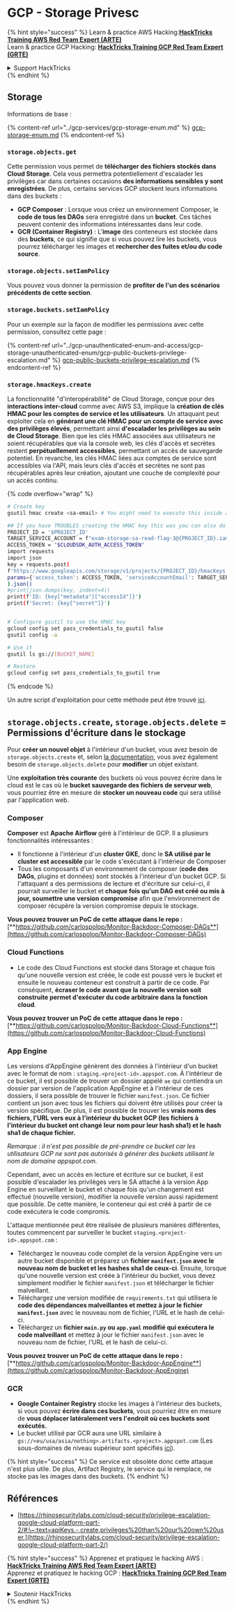 # GCP - Storage Privesc

{% hint style="success" %}
Learn & practice AWS Hacking:<img src="../../../.gitbook/assets/image (1) (1) (1).png" alt="" data-size="line">[**HackTricks Training AWS Red Team Expert (ARTE)**](https://training.hacktricks.xyz/courses/arte)<img src="../../../.gitbook/assets/image (1) (1) (1).png" alt="" data-size="line">\
Learn & practice GCP Hacking: <img src="../../../.gitbook/assets/image (2).png" alt="" data-size="line">[**HackTricks Training GCP Red Team Expert (GRTE)**<img src="../../../.gitbook/assets/image (2).png" alt="" data-size="line">](https://training.hacktricks.xyz/courses/grte)

<details>

<summary>Support HackTricks</summary>

* Check the [**subscription plans**](https://github.com/sponsors/carlospolop)!
* **Join the** 💬 [**Discord group**](https://discord.gg/hRep4RUj7f) or the [**telegram group**](https://t.me/peass) or **follow** us on **Twitter** 🐦 [**@hacktricks\_live**](https://twitter.com/hacktricks_live)**.**
* **Share hacking tricks by submitting PRs to the** [**HackTricks**](https://github.com/carlospolop/hacktricks) and [**HackTricks Cloud**](https://github.com/carlospolop/hacktricks-cloud) github repos.

</details>
{% endhint %}

## Storage

Informations de base :

{% content-ref url="../gcp-services/gcp-storage-enum.md" %}
[gcp-storage-enum.md](../gcp-services/gcp-storage-enum.md)
{% endcontent-ref %}

### `storage.objects.get`

Cette permission vous permet de **télécharger des fichiers stockés dans Cloud Storage**. Cela vous permettra potentiellement d'escalader les privilèges car dans certaines occasions **des informations sensibles y sont enregistrées**. De plus, certains services GCP stockent leurs informations dans des buckets :

* **GCP Composer** : Lorsque vous créez un environnement Composer, le **code de tous les DAGs** sera enregistré dans un **bucket**. Ces tâches peuvent contenir des informations intéressantes dans leur code.
* **GCR (Container Registry)** : L'**image** des conteneurs est stockée dans des **buckets**, ce qui signifie que si vous pouvez lire les buckets, vous pourrez télécharger les images et **rechercher des fuites et/ou du code source**.

### `storage.objects.setIamPolicy`

Vous pouvez vous donner la permission de **profiter de l'un des scénarios précédents de cette section**.

### **`storage.buckets.setIamPolicy`**

Pour un exemple sur la façon de modifier les permissions avec cette permission, consultez cette page :

{% content-ref url="../gcp-unauthenticated-enum-and-access/gcp-storage-unauthenticated-enum/gcp-public-buckets-privilege-escalation.md" %}
[gcp-public-buckets-privilege-escalation.md](../gcp-unauthenticated-enum-and-access/gcp-storage-unauthenticated-enum/gcp-public-buckets-privilege-escalation.md)
{% endcontent-ref %}

### `storage.hmacKeys.create`

La fonctionnalité "d'interopérabilité" de Cloud Storage, conçue pour des **interactions inter-cloud** comme avec AWS S3, implique la **création de clés HMAC pour les comptes de service et les utilisateurs**. Un attaquant peut exploiter cela en **générant une clé HMAC pour un compte de service avec des privilèges élevés**, permettant ainsi **d'escalader les privilèges au sein de Cloud Storage**. Bien que les clés HMAC associées aux utilisateurs ne soient récupérables que via la console web, les clés d'accès et secrètes restent **perpétuellement accessibles**, permettant un accès de sauvegarde potentiel. En revanche, les clés HMAC liées aux comptes de service sont accessibles via l'API, mais leurs clés d'accès et secrètes ne sont pas récupérables après leur création, ajoutant une couche de complexité pour un accès continu.

{% code overflow="wrap" %}
```bash
# Create key
gsutil hmac create <sa-email> # You might need to execute this inside a VM instance

## If you have TROUBLES creating the HMAC key this was you can also do it contacting the API directly:
PROJECT_ID = '$PROJECT_ID'
TARGET_SERVICE_ACCOUNT = f"exam-storage-sa-read-flag-3@{PROJECT_ID}.iam.gserviceaccount.com"
ACCESS_TOKEN = "$CLOUDSDK_AUTH_ACCESS_TOKEN"
import requests
import json
key = requests.post(
f'https://www.googleapis.com/storage/v1/projects/{PROJECT_ID}/hmacKeys',
params={'access_token': ACCESS_TOKEN, 'serviceAccountEmail': TARGET_SERVICE_ACCOUNT}
).json()
#print(json.dumps(key, indent=4))
print(f'ID: {key["metadata"]["accessId"]}')
print(f'Secret: {key["secret"]}')


# Configure gsutil to use the HMAC key
gcloud config set pass_credentials_to_gsutil false
gsutil config -a

# Use it
gsutil ls gs://[BUCKET_NAME]

# Restore
gcloud config set pass_credentials_to_gsutil true
```
{% endcode %}

Un autre script d'exploitation pour cette méthode peut être trouvé [ici](https://github.com/RhinoSecurityLabs/GCP-IAM-Privilege-Escalation/blob/master/ExploitScripts/storage.hmacKeys.create.py).

## `storage.objects.create`, `storage.objects.delete` = Permissions d'écriture dans le stockage

Pour **créer un nouvel objet** à l'intérieur d'un bucket, vous avez besoin de `storage.objects.create` et, selon [la documentation](https://cloud.google.com/storage/docs/access-control/iam-permissions#object_permissions), vous avez également besoin de `storage.objects.delete` pour **modifier** un objet existant.

Une **exploitation très courante** des buckets où vous pouvez écrire dans le cloud est le cas où le **bucket sauvegarde des fichiers de serveur web**, vous pourriez être en mesure de **stocker un nouveau code** qui sera utilisé par l'application web.

### Composer

**Composer** est **Apache Airflow** géré à l'intérieur de GCP. Il a plusieurs fonctionnalités intéressantes :

* Il fonctionne à l'intérieur d'un **cluster GKE**, donc le **SA utilisé par le cluster est accessible** par le code s'exécutant à l'intérieur de Composer
* Tous les composants d'un environnement de composer (**code des DAGs**, plugins et données) sont stockés à l'intérieur d'un bucket GCP. Si l'attaquant a des permissions de lecture et d'écriture sur celui-ci, il pourrait surveiller le bucket et **chaque fois qu'un DAG est créé ou mis à jour, soumettre une version compromise** afin que l'environnement de composer récupère la version compromise depuis le stockage.

**Vous pouvez trouver un PoC de cette attaque dans le repo :** [**https://github.com/carlospolop/Monitor-Backdoor-Composer-DAGs**](https://github.com/carlospolop/Monitor-Backdoor-Composer-DAGs)

### Cloud Functions

* Le code des Cloud Functions est stocké dans Storage et chaque fois qu'une nouvelle version est créée, le code est poussé vers le bucket et ensuite le nouveau conteneur est construit à partir de ce code. Par conséquent, **écraser le code avant que la nouvelle version soit construite permet d'exécuter du code arbitraire dans la fonction cloud**.

**Vous pouvez trouver un PoC de cette attaque dans le repo :** [**https://github.com/carlospolop/Monitor-Backdoor-Cloud-Functions**](https://github.com/carlospolop/Monitor-Backdoor-Cloud-Functions)

### App Engine

Les versions d'AppEngine génèrent des données à l'intérieur d'un bucket avec le format de nom : `staging.<project-id>.appspot.com`. À l'intérieur de ce bucket, il est possible de trouver un dossier appelé `ae` qui contiendra un dossier par version de l'application AppEngine et à l'intérieur de ces dossiers, il sera possible de trouver le fichier `manifest.json`. Ce fichier contient un json avec tous les fichiers qui doivent être utilisés pour créer la version spécifique. De plus, il est possible de trouver les **vrais noms des fichiers, l'URL vers eux à l'intérieur du bucket GCP (les fichiers à l'intérieur du bucket ont changé leur nom pour leur hash sha1) et le hash sha1 de chaque fichier.**

_Remarque : il n'est pas possible de pré-prendre ce bucket car les utilisateurs GCP ne sont pas autorisés à générer des buckets utilisant le nom de domaine appspot.com._

Cependant, avec un accès en lecture et écriture sur ce bucket, il est possible d'escalader les privilèges vers le SA attaché à la version App Engine en surveillant le bucket et chaque fois qu'un changement est effectué (nouvelle version), modifier la nouvelle version aussi rapidement que possible. De cette manière, le conteneur qui est créé à partir de ce code exécutera le code compromis.

L'attaque mentionnée peut être réalisée de plusieurs manières différentes, toutes commencent par surveiller le bucket `staging.<project-id>.appspot.com` :

* Téléchargez le nouveau code complet de la version AppEngine vers un autre bucket disponible et préparez un **fichier `manifest.json` avec le nouveau nom de bucket et les hashes sha1 de ceux-ci**. Ensuite, lorsque qu'une nouvelle version est créée à l'intérieur du bucket, vous devez simplement modifier le fichier `manifest.json` et télécharger le fichier malveillant.
* Téléchargez une version modifiée de `requirements.txt` qui utilisera le **code des dépendances malveillantes et mettez à jour le fichier `manifest.json`** avec le nouveau nom de fichier, l'URL et le hash de celui-ci.
* Téléchargez un **fichier `main.py` ou `app.yaml` modifié qui exécutera le code malveillant** et mettez à jour le fichier `manifest.json` avec le nouveau nom de fichier, l'URL et le hash de celui-ci.

**Vous pouvez trouver un PoC de cette attaque dans le repo :** [**https://github.com/carlospolop/Monitor-Backdoor-AppEngine**](https://github.com/carlospolop/Monitor-Backdoor-AppEngine)

### GCR

* **Google Container Registry** stocke les images à l'intérieur des buckets, si vous pouvez **écrire dans ces buckets**, vous pourriez être en mesure de **vous déplacer latéralement vers l'endroit où ces buckets sont exécutés.**
* Le bucket utilisé par GCR aura une URL similaire à `gs://<eu/usa/asia/nothing>.artifacts.<project>.appspot.com` (Les sous-domaines de niveau supérieur sont spécifiés [ici](https://cloud.google.com/container-registry/docs/pushing-and-pulling)).

{% hint style="success" %}
Ce service est obsolète donc cette attaque n'est plus utile. De plus, Artifact Registry, le service qui le remplace, ne stocke pas les images dans des buckets.
{% endhint %}

## **Références**

* [https://rhinosecuritylabs.com/cloud-security/privilege-escalation-google-cloud-platform-part-2/#:\~:text=apiKeys.-,create,privileges%20than%20our%20own%20user.](https://rhinosecuritylabs.com/cloud-security/privilege-escalation-google-cloud-platform-part-2/)

{% hint style="success" %}
Apprenez et pratiquez le hacking AWS :<img src="../../../.gitbook/assets/image (1) (1) (1).png" alt="" data-size="line">[**HackTricks Training AWS Red Team Expert (ARTE)**](https://training.hacktricks.xyz/courses/arte)<img src="../../../.gitbook/assets/image (1) (1) (1).png" alt="" data-size="line">\
Apprenez et pratiquez le hacking GCP : <img src="../../../.gitbook/assets/image (2).png" alt="" data-size="line">[**HackTricks Training GCP Red Team Expert (GRTE)**<img src="../../../.gitbook/assets/image (2).png" alt="" data-size="line">](https://training.hacktricks.xyz/courses/grte)

<details>

<summary>Soutenir HackTricks</summary>

* Consultez les [**plans d'abonnement**](https://github.com/sponsors/carlospolop) !
* **Rejoignez le** 💬 [**groupe Discord**](https://discord.gg/hRep4RUj7f) ou le [**groupe telegram**](https://t.me/peass) ou **suivez-nous sur** **Twitter** 🐦 [**@hacktricks\_live**](https://twitter.com/hacktricks_live)**.**
* **Partagez des astuces de hacking en soumettant des PR au** [**HackTricks**](https://github.com/carlospolop/hacktricks) et [**HackTricks Cloud**](https://github.com/carlospolop/hacktricks-cloud) repos GitHub.

</details>
{% endhint %}
